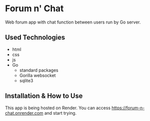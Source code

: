 # Forum n' Chat

Web forum app with chat function between users run by Go server.

## Used Technologies

- html
- css
- js
- Go
  - standard packages
  - Gorilla websocket
  - sqlite3

## Installation & How to Use

This app is being hosted on Render. You can access https://forum-n-chat.onrender.com and start trying.